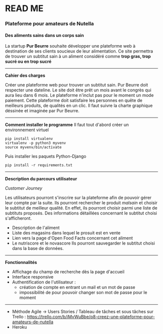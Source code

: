 # READ ME
### Plateforme pour amateurs de Nutella
#### Des aliments sains dans un corps sain
La startup **Pur Beurre** souhaite développer une plateforme web à destination de ses clients soucieux de leur alimentation.
Ce site permettra de trouver un subtitut sain à un aliment considéré comme **trop gras, trop sucré ou en trop sucré**

_______________________________
**Cahier des charges**

Créer une plateforme web pour trouver un subtitut sain.
Pur Beurre doit respecter une dateline. Le site doit être prêt un mois avant le congrès qui aura lieu dans 6 mois.
Le plateforme n'inclut pas pour le moment un mode paiement.
Cette plateforme doit satisfaire les personnes en quête de meilleurs produits, de qualités en un clic.
Il faut suivre la charte graphique déssinée et imaginée par Pur Beurre.
_______________________________
**Comment installer le programme**
Il faut tout d'abord créer un environnement virtuel
``` shell
pip install virtualenv
virtualenv -p python3 myvenv
source myvenv/bin/activate
```
Puis installer les paquets Python-Django
``` shell
pip install -r requirements.txt
```
_______________________________

**Description du parcours utilisateur**

*Customer Journey*

Les utilisateurs pourront s'inscrire sur la plateforme afin de pouvoir gérer leur compte par la suite.
Ils pourront rechercher le produit *malsain* et choisir le subtitut de meilleur qualité.
En effet, ils pourront choisir parmi une liste de subtituts proposés.
Des informations détaillées concernant le subtitut choisi s'afficheront.
* Description de l'aliment
* Liste des magasins dans lequel le prosuit est en vente
* Lien vers la page d'Open Food Facts concernant cet aliment
* Le nutriscore et le novascore
Ils pourront sauvegarder le subtitut choisi dans la base de données.


________________________________
**Fonctionnalités**

* Affichage du champ de recherche dès la page d'accueil
* Interface responsive
* Authentification de l'utilisateur :
    * création de compte en entrant un mail et un mot de passe
    * impossibilité de pour pouvoir changer son mot de passe pour le moment
_____________________________

* Méthode Agile -> Users Stories / Tableau de tâches et sous tâches sur Trello :
https://trello.com/b/iMvWuBbe/p8-creez-une-plateforme-pour-amateurs-de-nutella
* Heroku




